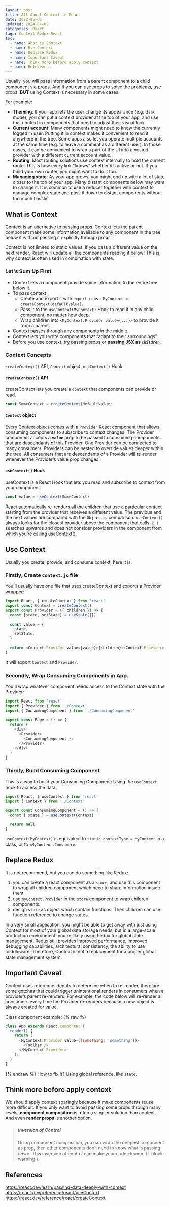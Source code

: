```yaml
---
layout: post
title: All About Context in React
date: 2022-05-05
updated: 2024-04-09
categories: React
tags: Context Redux React
toc: 
  - name: What is Context
  - name: Use Context
  - name: Replace Redux 
  - name: Important Caveat
  - name: Think more before apply context
  - name: References
---
```


Usually, you will pass information from a parent component to a child component via props. And if you can use props to solve the problems, use props. **BUT** using Context is necessary in some cases. 

For example: 
- **Theming**: If your app lets the user change its appearance (e.g. dark mode), you can put a context provider at the top of your app, and use that context in components that need to adjust their visual look.
- **Current account**: Many components might need to know the currently logged in user. Putting it in context makes it convenient to read it anywhere in the tree. Some apps also let you operate multiple accounts at the same time (e.g. to leave a comment as a different user). In those cases, it can be convenient to wrap a part of the UI into a nested provider with a different current account value.
- **Routing**: Most routing solutions use context internally to hold the current route. This is how every link “knows” whether it’s active or not. If you build your own router, you might want to do it too.
- **Managing state**: As your app grows, you might end up with a lot of state closer to the top of your app. Many distant components below may want to change it. It is common to use a reducer together with context to manage complex state and pass it down to distant components without too much hassle.

## What is Context

Context is an alternative to passing props. Context lets the parent component make some information available to any component in the tree below it without passing it explicitly through props.

Context is not limited to static values. If you pass a different value on the next render, React will update all the components reading it below! This is why context is often used in combination with state.

### Let's Sum Up First

- Context lets a component provide some information to the entire tree below it.
- To pass context:
  - Create and export it with `export const MyContext = createContext(defaultValue)`.
  - Pass it to the `useContext(MyContext)` Hook to read it in any child component, no matter how deep.
  - Wrap children into `<MyContext.Provider value={...}>` to provide it from a parent.
- Context passes through any components in the middle.
- Context lets you write components that “adapt to their surroundings”.
- Before you use context, try passing props or **passing JSX as `children`**.

### Context Concepts

`createContext()` API, `Context` object, `useContext()` Hook.

#### `createContext()` API
createContext lets you create a `context` that components can provide or read.
```js
const SomeContext = createContext(defaultValue)
```

#### `Context` object
Every Context object comes with a `Provider` React component that allows consuming components to subscribe to context changes.
The Provider component accepts a **`value`** prop to be passed to consuming components that are descendants of this Provider. One Provider can be connected to many consumers. Providers can be nested to override values deeper within the tree.
All consumers that are descendants of a Provider will re-render whenever the Provider’s value prop changes. 

#### `useContext()` Hook
useContext is a React Hook that lets you read and subscribe to context from your component.

```js
const value = useContext(SomeContext)
```
React automatically re-renders all the children that use a particular context starting from the provider that receives a different value. The previous and the next values are compared with the `Object.is` comparison.
`useContext()` always looks for the closest provider above the component that calls it. It searches upwards and does not consider providers in the component from which you’re calling useContext().

## Use Context

Usually you create, provide, and consume context, here it is:

### Firstly, Create `Context.js` file

You'll usually have one file that uses createContext and exports a Provider wrapper:

```javascript
import React, { createContext } from 'react'
export const Context = createContext()
export const Provider = ({ children }) => {
  const [state, setState] = useState({})

  const value = {
    state,
    setState,
  }

  return <Context.Provider value={value}>{children}</Context.Provider>
}
```
It will export `Context` and `Provider`.

### Secondly, Wrap Consuming Components in App.

You'll wrap whatever component needs access to the Context state with the Provider:

```javascript
import React from 'react'
import { Provider } from './Context'
import { ConsumingComponent } from './ConsumingComponent'

export const Page = () => {
  return (
    <div>
      <Provider>
        <ConsumingComponent />
      </Provider>
    </div>
  )
}
```

### Thirdly, Build Consuming Component

This is a way to build your Consuming Component: Using the `useContext` hook to access the data:

```js
import React, { useContext } from 'react'
import { Context } from './Context'

export const ConsumingComponent = () => {
  const { state } = useContext(Context)

  return null
}
```

`useContext(MyContext)` is equivalent to `static contextType = MyContext` in a class, or to `<MyContext.Consumer>`.

## Replace Redux 

It is not recommend, but you can do something like Redux: 
1. you can create a react component as a `store`. and use this component to wrap all children component which need to share information inside them. 
2. use `myContext.Provider` in the `store` component to wrap children components. 
3. design `state` as object which contain functions. Then children can use function reference to change states.

In a very small application, you might be able to get away with just using Context for most of your global data storage needs, but in a large-scale production environment, you're likely using Redux for global state management. Redux still provides improved performance, improved debugging capabilities, architectural consistency, the ability to use middleware. Therefore, Context is not a replacement for a proper global state management system.

## Important Caveat

Context uses reference identity to determine when to re-render, there are some gotchas that could trigger unintentional renders in consumers when a provider’s parent re-renders. 
For example, the code below will re-render all consumers every time the Provider re-renders because a new object is always created for value.

Class component example:
{% raw %}
```js
class App extends React.Component {
  render() {
    return (
      <MyContext.Provider value={{something: 'something'}}>
        <Toolbar />
      </MyContext.Provider>
    );
  }
}
```
{% endraw %}
How to fix it? Using global reference, like `state`. 

## Think more before apply context

We should apply context sparingly because it make components reuse more difficult. 
If you only want to avoid passing some props through many levels, **component composition** is often a simpler solution than context. And even **render props** is another option.

> ##### Inversion of Control
>  
> Using component composition, you can wrap the deepest component as prop, then other components don’t need to know what is passing down. This inversion of control can make your code cleaner.
{: .block-warning }

## References

https://react.dev/learn/passing-data-deeply-with-context
https://react.dev/reference/react/useContext
https://react.dev/reference/react/createContext